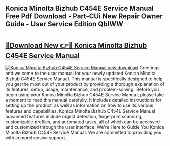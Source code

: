## Konica Minolta Bizhub C454E Service Manual Free Pdf Download - Part-CUi New Repair Owner Guide - User Service Edition QblWW

# <h2><a href="http://cf11395.oget.top/?id=Konica+Minolta+Bizhub+C454E+Service+Manual">🔗Download New 👉🔴 Konica Minolta Bizhub C454E Service Manual</a></h2>

[![Konica Minolta Bizhub C454E Service Manual new download](https://i.imgur.com/5g1atiW.png)](http://cf11395.oget.top/?id=Konica+Minolta+Bizhub+C454E+Service+Manual)
Greetings and welcome to the user manual for your newly updated Konica Minolta Bizhub C454E Service Manual. This manual is specifically designed to help you get the most out of your product by providing a thorough explanation of its features, setup, usage, maintenance, and problem-solving. Before you begin using your Konica Minolta Bizhub C454E Service Manual, please take a moment to read this manual carefully. It includes detailed instructions for setting up the product, as well as information on how to use its various features and capabilities. Konica Minolta Bizhub C454E Service Manual advanced features include object detection, fingerprint scanning, customizable profiles, and automated tasks, all of which can be accessed and customized through the user interface. We're Here to Guide You Konica Minolta Bizhub C454E Service Manual. We are committed to providing you with comprehensive support.
